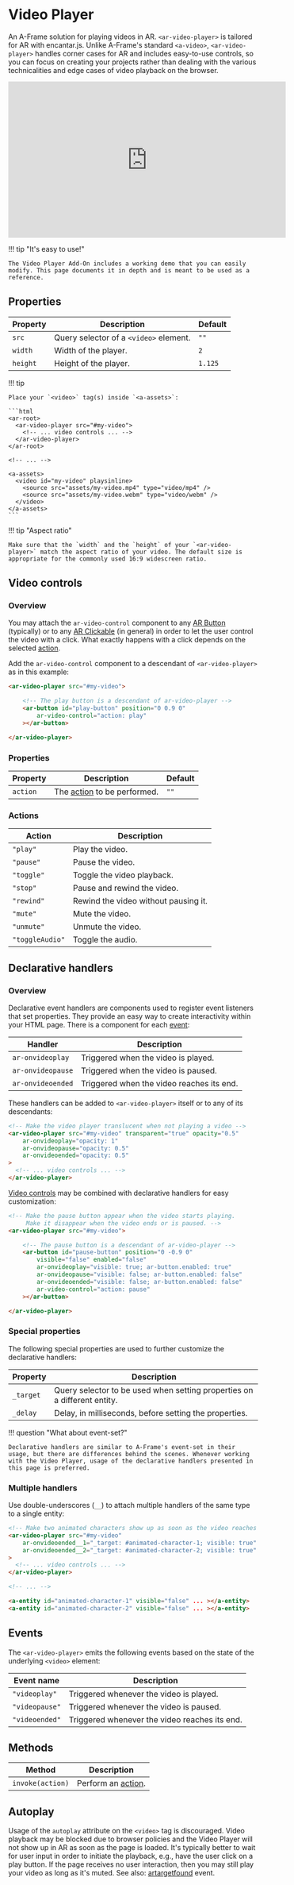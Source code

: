 # Video Player

An A-Frame solution for playing videos in AR. `<ar-video-player>` is tailored for AR with encantar.js. Unlike A-Frame's standard `<a-video>`, `<ar-video-player>` handles corner cases for AR and includes easy-to-use controls, so you can focus on creating your projects rather than dealing with the various technicalities and edge cases of video playback on the browser.

<div style="text-align: center">
<iframe width="560" height="315" src="https://www.youtube.com/embed/sz4Fmf3zyho?si=e4Ry5jcYAvxPfAKe" title="YouTube video player" frameborder="0" allow="accelerometer; autoplay; clipboard-write; encrypted-media; gyroscope; picture-in-picture; web-share" referrerpolicy="strict-origin-when-cross-origin" allowfullscreen></iframe>
</div>

!!! tip "It's easy to use!"

    The Video Player Add-On includes a working demo that you can easily modify. This page documents it in depth and is meant to be used as a reference.

## Properties

| Property | Description | Default |
| -------- | ----------- | ------- |
| `src` | Query selector of a `<video>` element. | `""` |
| `width` | Width of the player. | `2` |
| `height` | Height of the player. | `1.125` |

!!! tip

    Place your `<video>` tag(s) inside `<a-assets>`:

    ```html
    <ar-root>
      <ar-video-player src="#my-video">
        <!-- ... video controls ... -->
      </ar-video-player>
    </ar-root>

    <!-- ... -->

    <a-assets>
      <video id="my-video" playsinline>
        <source src="assets/my-video.mp4" type="video/mp4" />
        <source src="assets/my-video.webm" type="video/webm" />
      </video>
    </a-assets>
    ```

!!! tip "Aspect ratio"

    Make sure that the `width` and the `height` of your `<ar-video-player>` match the aspect ratio of your video. The default size is appropriate for the commonly used 16:9 widescreen ratio.

## Video controls

### Overview

You may attach the `ar-video-control` component to any [AR Button](./ar-button.md) (typically) or to any [AR Clickable](./ar-clickable.md) (in general) in order to let the user control the video with a click. What exactly happens with a click depends on the selected [action](#actions).

Add the `ar-video-control` component to a descendant of `<ar-video-player>` as in this example:

```html
<ar-video-player src="#my-video">

    <!-- The play button is a descendant of ar-video-player -->
    <ar-button id="play-button" position="0 0.9 0"
        ar-video-control="action: play"
    ></ar-button>

</ar-video-player>
```

### Properties

| Property | Description | Default |
| -------- | ----------- | ------- |
| `action` | The [action](#actions) to be performed. | `""` |

### Actions

| Action | Description |
| ------ | ----------- |
| `"play"` | Play the video. |
| `"pause"` | Pause the video. |
| `"toggle"` | Toggle the video playback. |
| `"stop"` | Pause and rewind the video. |
| `"rewind"` | Rewind the video without pausing it. |
| `"mute"` | Mute the video. |
| `"unmute"` | Unmute the video. |
| `"toggleAudio"` | Toggle the audio. |

## Declarative handlers

### Overview

Declarative event handlers are components used to register event listeners that set properties. They provide an easy way to create interactivity within your HTML page. There is a component for each [event](#event):

| Handler | Description |
| ------- | ----------- |
| `ar-onvideoplay` | Triggered when the video is played. |
| `ar-onvideopause` | Triggered when the video is paused. |
| `ar-onvideoended` | Triggered when the video reaches its end. |

These handlers can be added to `<ar-video-player>` itself or to any of its descendants:

```html
<!-- Make the video player translucent when not playing a video -->
<ar-video-player src="#my-video" transparent="true" opacity="0.5"
    ar-onvideoplay="opacity: 1"
    ar-onvideopause="opacity: 0.5"
    ar-onvideoended="opacity: 0.5"
>
  <!-- ... video controls ... -->
</ar-video-player>
```

[Video controls](#video-controls) may be combined with declarative handlers for easy customization:

```html
<!-- Make the pause button appear when the video starts playing.
     Make it disappear when the video ends or is paused. -->
<ar-video-player src="#my-video">

    <!-- The pause button is a descendant of ar-video-player -->
    <ar-button id="pause-button" position="0 -0.9 0"
        visible="false" enabled="false"
        ar-onvideoplay="visible: true; ar-button.enabled: true"
        ar-onvideopause="visible: false; ar-button.enabled: false"
        ar-onvideoended="visible: false; ar-button.enabled: false"
        ar-video-control="action: pause"
    ></ar-button>

</ar-video-player>
```

### Special properties

The following special properties are used to further customize the declarative handlers:

| Property | Description |
| -------- | ----------- |
| `_target` | Query selector to be used when setting properties on a different entity. |
| `_delay` | Delay, in milliseconds, before setting the properties. |

!!! question "What about event-set?"

    Declarative handlers are similar to A-Frame's event-set in their usage, but there are differences behind the scenes. Whenever working with the Video Player, usage of the declarative handlers presented in this page is preferred.

### Multiple handlers

Use double-underscores (`__`) to attach multiple handlers of the same type to a single entity:

```html
<!-- Make two animated characters show up as soon as the video reaches its end -->
<ar-video-player src="#my-video"
    ar-onvideoended__1="_target: #animated-character-1; visible: true"
    ar-onvideoended__2="_target: #animated-character-2; visible: true"
>
  <!-- ... video controls ... -->
</ar-video-player>

<!-- ... -->

<a-entity id="animated-character-1" visible="false" ... ></a-entity>
<a-entity id="animated-character-2" visible="false" ... ></a-entity>
```

## Events

The `<ar-video-player>` emits the following events based on the state of the underlying `<video>` element:

| Event name | Description |
| ---------- | ----------- |
| `"videoplay"` | Triggered whenever the video is played. |
| `"videopause"` | Triggered whenever the video is paused. |
| `"videoended"` | Triggered whenever the video reaches its end. |

## Methods

| Method | Description |
| ------ | ----------- |
| `invoke(action)` | Perform an [action](#video-controls). |

## Autoplay

Usage of the `autoplay` attribute on the `<video>` tag is discouraged. Video playback may be blocked due to browser policies and the Video Player will not show up in AR as soon as the page is loaded. It's typically better to wait for user input in order to initiate the playback, e.g., have the user click on a play button. If the page receives no user interaction, then you may still play your video as long as it's muted. See also: [artargetfound](../api/plugin-aframe.md#artargetfound) event.